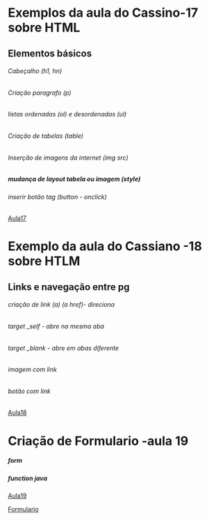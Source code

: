 # Exemplos da aula do Cassino-17 sobre HTML

## Elementos básicos

###### Cabeçalho (h1, hn)
###### Criação paragrafo (p)
###### listas ordenadas (ol) e desordenadas (ul)
###### Criação de tabelas (table)
###### Inserção de imagens da internet (img src)


##### mudança de layout tabela ou imagem (style)

###### inserir botão tag (button - onclick)

[Aula17](exemplo_aula17.html)

# Exemplo da aula do Cassiano -18  sobre HTLM

## Links e navegação entre pg

###### criação de link (a)  (a href)- direciona
###### target  _self - abre na mesma aba
###### target _blank - abre em abas diferente
###### imagem com link
###### botão com link

[Aula18](exemplo_aula18.html)

# Criação de Formulario -aula 19

##### form
##### function java

[Aula19](exemplo_aula19.html)

[Formulario](Formulario.html)

